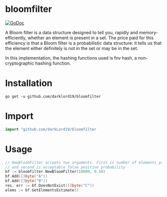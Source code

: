 # bloomfilter

[![GoDoc](https://godoc.org/github.com/darkLord19/bloomfilter?status.svg)](https://godoc.org/github.com/darkLord19/bloomfilter)

A Bloom filter is a data structure designed to tell you, rapidly and memory-efficiently, whether an element is present in a set. The price paid for this efficiency is that a Bloom filter is a probabilistic data structure: it tells us that the element either definitely is not in the set or may be in the set.

In this implementation, the hashing functions used is fnv hash, a non-cryptographic hashing function.

# Installation
```
go get -u github.com/darklord19/bloomfilter
```

# Import
```go
import "github.com/darkLord19/bloomfilter
```

# Usage
```go
// NewBloomFilter accepts two arguments. First is number of elements you want to track
// and second is acceptable false positive probability
bf := bloomfilter.NewBloomFilter(10000, 0.10) 
bf.Add([]byte("A"))
bf.Add([]byte("B"))
res, err := bf.DoesNotExist([]byte("C"))
elems := bf.GetElementsEstimate()
```

